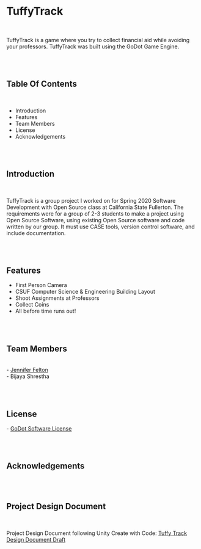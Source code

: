  <h1>TuffyTrack</h1>  <br>
  
TuffyTrack is a game where you try to collect financial aid while avoiding your professors. TuffyTrack was built using the GoDot Game Engine.


<br> <br>
<h2> Table Of Contents </h2> <br>
  
* Introduction
* Features
* Team Members
* License 
* Acknowledgements

<br> <br>
<h2>Introduction </h2> <br>

TuffyTrack is a group project I worked on for Spring 2020 Software Development with Open Source class at California State Fullerton. The requirements were for a group of 2-3 students to make a project using Open Source Software, using existing Open Source software and code written by our group. It must use CASE tools, version control software, and include documentation.

<br><br>
<h2>Features</h2>

- First Person Camera
- CSUF Computer Science & Engineering Building Layout
- Shoot Assignments at Professors
- Collect Coins
- All before time runs out!

<br><br>
<h2>Team Members </h2> <br>
- <a href="http://github.com/jenniferafelton">Jennifer Felton</a> <br>
- Bijaya Shrestha 
 
 <br><br>
 <h2>License</h2>
- <a href="https://godotengine.org/license">GoDot Software License</a><br>

<br><br>
<h2> Acknowledgements</h2>

<br><br>
<h2>Project Design Document </h2> <br>
  
 Project Design Document following Unity Create with Code: [Tuffy Track Design Document Draft](https://docs.google.com/document/d/1gM-XuaRoPO-Y9-sQ82h3-fD7zTvzEY25YKFyobfi3Ew/edit?usp=sharing)
